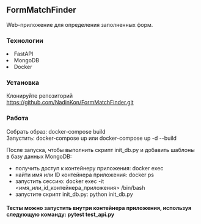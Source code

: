 ## FormMatchFinder
Web-приложение для определения заполненных форм.

### Технологии
<li> FastAPI
<li> MongoDB
<li> Docker

### Установка
Клонируйте репозиторий https://github.com/NadinKon/FormMatchFinder.git <br>

### Работа
Собрать образ: docker-compose build <br>
Запустить: docker-compose up или docker-compose up -d --build <br>

После запуска, чтобы выполнить скрипт init_db.py и добавить шаблоны в базу данных MongoDB: <br>
- получить доступ к контейнеру приложения: docker exec <br>
- найти имя или ID контейнера приложения: docker ps <br>
- запустить сессию: docker exec -it <имя_или_id_контейнера_приложения> /bin/bash <br>
- запустите скрипт init_db.py: python init_db.py <br>

#### Тесты можно запустить внутри контейнера приложения, используя следующую команду: pytest test_api.py
